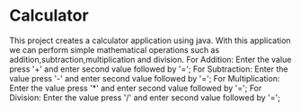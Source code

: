 # Calculator
This project creates a calculator application using java.
With this application we can perform simple mathematical operations such as addition,subtraction,multiplication and division.
For Addition:
                Enter the value press '+' and enter second value followed by '=';
For Subtraction:
                Enter the value press '-' and enter second value followed by '=';
For Multiplication:
                Enter the value press '*' and enter second value followed by '=';
For Division:
                Enter the value press '/' and enter second value followed by '=';                
